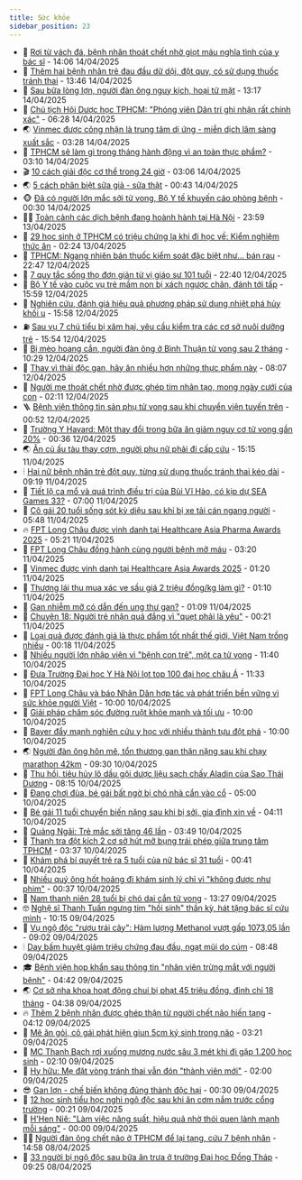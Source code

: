 ```yaml
---
title: Sức khỏe
sidebar_position: 23
---
```


<!-- dantri-suc-khoe:START -->
- 🤔 [Rơi từ vách đá, bệnh nhân thoát chết nhờ giọt máu nghĩa tình của y bác sĩ](https://dantri.com.vn/suc-khoe/roi-tu-vach-da-benh-nhan-thoat-chet-nho-giot-mau-nghia-tinh-cua-y-bac-si-20250414195417724.htm) - 14:06 14/04/2025
- 🚦 [Thêm hai bệnh nhân trẻ đau đầu dữ dội, đột quỵ, có sử dụng thuốc tránh thai](https://dantri.com.vn/suc-khoe/them-hai-benh-nhan-tre-dau-dau-du-doi-dot-quy-co-su-dung-thuoc-tranh-thai-20250414204512925.htm) - 13:46 14/04/2025
- 🤖 [Sau bữa lòng lợn, người đàn ông nguy kịch, hoại tử mặt](https://dantri.com.vn/suc-khoe/sau-bua-long-lon-nguoi-dan-ong-nguy-kich-hoai-tu-mat-20250414180454327.htm) - 13:17 14/04/2025
- 🐻 [Chủ tịch Hội Dược học TPHCM: &quot;Phóng viên Dân trí ghi nhận rất chính xác&quot;](https://dantri.com.vn/suc-khoe/chu-tich-hoi-duoc-hoc-tphcm-phong-vien-dan-tri-ghi-nhan-rat-chinh-xac-20250414130729232.htm) - 06:28 14/04/2025
- 🌏 [Vinmec được công nhận là trung tâm dị ứng - miễn dịch lâm sàng xuất sắc](https://dantri.com.vn/suc-khoe/vinmec-duoc-cong-nhan-la-trung-tam-di-ung-mien-dich-lam-sang-xuat-sac-20250414102128940.htm) - 03:28 14/04/2025
- 👺 [TPHCM sẽ làm gì trong tháng hành động vì an toàn thực phẩm?](https://dantri.com.vn/suc-khoe/tphcm-se-lam-gi-trong-thang-hanh-dong-vi-an-toan-thuc-pham-20250414093402950.htm) - 03:10 14/04/2025
- 🎬 [10 cách giải độc cơ thể trong 24 giờ](https://dantri.com.vn/suc-khoe/10-cach-giai-doc-co-the-trong-24-gio-20250413211332733.htm) - 03:06 14/04/2025
- 🌏 [5 cách phân biệt sữa giả - sữa thật](https://dantri.com.vn/suc-khoe/5-cach-phan-biet-sua-gia-sua-that-20250414071749888.htm) - 00:43 14/04/2025
- 🐵 [Đã có người lớn mắc sởi tử vong, Bộ Y tế khuyến cáo phòng bệnh](https://dantri.com.vn/suc-khoe/da-co-nguoi-lon-mac-soi-tu-vong-bo-y-te-khuyen-cao-phong-benh-20250413194649298.htm) - 00:30 14/04/2025
- 👨‍🏫 [Toàn cảnh các dịch bệnh đang hoành hành tại Hà Nội](https://dantri.com.vn/suc-khoe/toan-canh-cac-dich-benh-dang-hoanh-hanh-tai-ha-noi-20250414064504101.htm) - 23:59 13/04/2025
- 🤗 [29 học sinh ở TPHCM có triệu chứng lạ khi đi học về: Kiểm nghiệm thức ăn](https://dantri.com.vn/suc-khoe/29-hoc-sinh-o-tphcm-co-trieu-chung-la-khi-di-hoc-ve-kiem-nghiem-thuc-an-20250413085234779.htm) - 02:24 13/04/2025
- 🫶 [TPHCM: Ngang nhiên bán thuốc kiểm soát đặc biệt như… bán rau](https://dantri.com.vn/suc-khoe/tphcm-ngang-nhien-ban-thuoc-kiem-soat-dac-biet-nhu-ban-rau-20250412150932166.htm) - 22:47 12/04/2025
- 🙉 [7 quy tắc sống thọ đơn giản từ vị giáo sư 101 tuổi](https://dantri.com.vn/suc-khoe/7-quy-tac-song-tho-don-gian-tu-vi-giao-su-101-tuoi-20250412161931739.htm) - 22:40 12/04/2025
- 🦅 [Bộ Y tế vào cuộc vụ trẻ mầm non bị xách ngược chân, đánh tới tấp](https://dantri.com.vn/suc-khoe/bo-y-te-vao-cuoc-vu-tre-mam-non-bi-xach-nguoc-chan-danh-toi-tap-20250412220552680.htm) - 15:59 12/04/2025
- 🐘 [Nghiên cứu, đánh giá hiệu quả phương pháp sử dụng nhiệt phá hủy khối u](https://dantri.com.vn/suc-khoe/nghien-cuu-danh-gia-hieu-qua-phuong-phap-su-dung-nhiet-pha-huy-khoi-u-20250412183956903.htm) - 15:58 12/04/2025
- ⛽️ [Sau vụ 7 chú tiểu bị xâm hại, yêu cầu kiểm tra các cơ sở nuôi dưỡng trẻ](https://dantri.com.vn/suc-khoe/sau-vu-7-chu-tieu-bi-xam-hai-yeu-cau-kiem-tra-cac-co-so-nuoi-duong-tre-20250412222150072.htm) - 15:54 12/04/2025
- 🤡 [Bị mèo hoang cắn, người đàn ông ở Bình Thuận tử vong sau 2 tháng](https://dantri.com.vn/suc-khoe/bi-meo-hoang-can-nguoi-dan-ong-o-binh-thuan-tu-vong-sau-2-thang-20250412165853025.htm) - 10:29 12/04/2025
- 💼 [Thay vì thải độc gan, hãy ăn nhiều hơn những thực phẩm này](https://dantri.com.vn/suc-khoe/thay-vi-thai-doc-gan-hay-an-nhieu-hon-nhung-thuc-pham-nay-20250411195216019.htm) - 08:07 12/04/2025
- 🤔 [Người mẹ thoát chết nhờ được ghép tim nhân tạo, mong ngày cưới của con](https://dantri.com.vn/suc-khoe/nguoi-me-thoat-chet-nho-duoc-ghep-tim-nhan-tao-mong-ngay-cuoi-cua-con-20250412090025085.htm) - 02:11 12/04/2025
- 🪜 [Bệnh viện thông tin sản phụ tử vong sau khi chuyển viện tuyến trên](https://dantri.com.vn/suc-khoe/benh-vien-thong-tin-san-phu-tu-vong-sau-khi-chuyen-vien-tuyen-tren-20250411221716519.htm) - 00:52 12/04/2025
- 📝 [Trường Y Havard: Một thay đổi trong bữa ăn giảm nguy cơ tử vong gần 20%](https://dantri.com.vn/suc-khoe/truong-y-havard-mot-thay-doi-trong-bua-an-giam-nguy-co-tu-vong-gan-20-20250411235030159.htm) - 00:36 12/04/2025
- 🌏 [Ăn củ ấu tàu thay cơm, người phụ nữ phải đi cấp cứu](https://dantri.com.vn/suc-khoe/an-cu-au-tau-thay-com-nguoi-phu-nu-phai-di-cap-cuu-20250411221021746.htm) - 15:15 11/04/2025
- 🕯 [Hai nữ bệnh nhân trẻ đột quỵ, từng sử dụng thuốc tránh thai kéo dài](https://dantri.com.vn/suc-khoe/hai-nu-benh-nhan-tre-dot-quy-tung-su-dung-thuoc-tranh-thai-keo-dai-20250411161942237.htm) - 09:19 11/04/2025
- 🦍 [Tiết lộ ca mổ và quá trình điều trị của Bùi Vĩ Hào, có kịp dự SEA Games 33?](https://dantri.com.vn/suc-khoe/tiet-lo-ca-mo-va-qua-trinh-dieu-tri-cua-bui-vi-hao-co-kip-du-sea-games-33-20250411111932450.htm) - 07:00 11/04/2025
- 🌈 [Cô gái 20 tuổi sống sót kỳ diệu sau khi bị xe tải cán ngang người](https://dantri.com.vn/suc-khoe/co-gai-20-tuoi-song-sot-ky-dieu-sau-khi-bi-xe-tai-can-ngang-nguoi-20250411124028400.htm) - 05:48 11/04/2025
- 🔥 [FPT Long Châu được vinh danh tại Healthcare Asia Pharma Awards 2025](https://dantri.com.vn/suc-khoe/fpt-long-chau-duoc-vinh-danh-tai-healthcare-asia-pharma-awards-2025-20250411112021896.htm) - 05:21 11/04/2025
- 🌊 [FPT Long Châu đồng hành cùng người bệnh mỡ máu](https://dantri.com.vn/suc-khoe/fpt-long-chau-dong-hanh-cung-nguoi-benh-mo-mau-20250411094159380.htm) - 03:20 11/04/2025
- 🚦 [Vinmec được vinh danh tại Healthcare Asia Awards 2025](https://dantri.com.vn/suc-khoe/vinmec-duoc-vinh-danh-tai-healthcare-asia-awards-2025-20250411080657469.htm) - 01:20 11/04/2025
- 🤖 [Thương lái thu mua xác ve sầu giá 2 triệu đồng/kg làm gì?](https://dantri.com.vn/khoa-hoc/thuong-lai-thu-mua-xac-ve-sau-gia-2-trieu-dongkg-lam-gi-20250410194353017.htm) - 01:10 11/04/2025
- 🤡 [Gan nhiễm mỡ có dẫn đến ung thư gan?](https://dantri.com.vn/suc-khoe/gan-nhiem-mo-co-dan-den-ung-thu-gan-20250411080332836.htm) - 01:09 11/04/2025
- 💂 [Chuyện 18: Người trẻ nhận quả đắng vì &quot;quẹt phải là yêu&quot;](https://dantri.com.vn/suc-khoe/chuyen-18-nguoi-tre-nhan-qua-dang-vi-quet-phai-la-yeu-20250410170817196.htm) - 00:21 11/04/2025
- 🦄 [Loại quả được đánh giá là thực phẩm tốt nhất thế giới, Việt Nam trồng nhiều](https://dantri.com.vn/suc-khoe/loai-qua-duoc-danh-gia-la-thuc-pham-tot-nhat-the-gioi-viet-nam-trong-nhieu-20250405073436559.htm) - 00:18 11/04/2025
- 🧠 [Nhiều người lớn nhập viện vì &quot;bệnh con trẻ&quot;, một ca tử vong](https://dantri.com.vn/suc-khoe/nhieu-nguoi-lon-nhap-vien-vi-benh-con-tre-mot-ca-tu-vong-20250410183704069.htm) - 11:40 10/04/2025
- 🤖 [Đưa Trường Đại học Y Hà Nội lọt top 100 đại học châu Á](https://dantri.com.vn/suc-khoe/dua-truong-dai-hoc-y-ha-noi-lot-top-100-dai-hoc-chau-a-20250410172418546.htm) - 11:33 10/04/2025
- 💼 [FPT Long Châu và báo Nhân Dân hợp tác và phát triển bền vững vì sức khỏe người Việt](https://dantri.com.vn/suc-khoe/fpt-long-chau-va-bao-nhan-dan-hop-tac-va-phat-trien-ben-vung-vi-suc-khoe-nguoi-viet-20250410163808994.htm) - 10:00 10/04/2025
- 🧰 [Giải pháp chăm sóc đường ruột khỏe mạnh và tối ưu](https://dantri.com.vn/suc-khoe/giai-phap-cham-soc-duong-ruot-khoe-manh-va-toi-uu-20250410163534864.htm) - 10:00 10/04/2025
- 🎉 [Bayer đẩy mạnh nghiên cứu y học với nhiều thành tựu đột phá](https://dantri.com.vn/suc-khoe/bayer-day-manh-nghien-cuu-y-hoc-voi-nhieu-thanh-tuu-dot-pha-20250410155805760.htm) - 10:00 10/04/2025
- 🌏 [Người đàn ông hôn mê, tổn thương gan thận nặng sau khi chạy marathon 42km](https://dantri.com.vn/suc-khoe/nguoi-dan-ong-hon-me-ton-thuong-gan-than-nang-sau-khi-chay-marathon-42km-20250410162133024.htm) - 09:30 10/04/2025
- 📝 [Thu hồi, tiêu hủy lô dầu gội dược liệu sạch chấy Aladin của Sao Thái Dương](https://dantri.com.vn/suc-khoe/thu-hoi-tieu-huy-lo-dau-goi-duoc-lieu-sach-chay-aladin-cua-sao-thai-duong-20250410150313428.htm) - 08:15 10/04/2025
- 🧠 [Đang chơi đùa, bé gái bất ngờ bị chó nhà cắn vào cổ](https://dantri.com.vn/suc-khoe/dang-choi-dua-be-gai-bat-ngo-bi-cho-nha-can-vao-co-20250410115947817.htm) - 05:00 10/04/2025
- 🚀 [Bé gái 11 tuổi chuyển biến nặng sau khi bị sởi, gia đình xin về](https://dantri.com.vn/suc-khoe/be-gai-11-tuoi-chuyen-bien-nang-sau-khi-bi-soi-gia-dinh-xin-ve-20250409131206509.htm) - 04:11 10/04/2025
- 💯 [Quảng Ngãi: Trẻ mắc sởi tăng 46 lần](https://dantri.com.vn/suc-khoe/quang-ngai-tre-mac-soi-tang-46-lan-20250409215809717.htm) - 03:49 10/04/2025
- 🫶 [Thanh tra đột kích 2 cơ sở hút mỡ bụng trái phép giữa trung tâm TPHCM](https://dantri.com.vn/suc-khoe/thanh-tra-dot-kich-2-co-so-hut-mo-bung-trai-phep-giua-trung-tam-tphcm-20250410092550129.htm) - 03:37 10/04/2025
- 👹 [Khám phá bí quyết trẻ ra 5 tuổi của nữ bác sĩ 31 tuổi](https://dantri.com.vn/suc-khoe/kham-pha-bi-quyet-tre-ra-5-tuoi-cua-nu-bac-si-31-tuoi-20250409204914944.htm) - 00:41 10/04/2025
- 🤩 [Nhiều quý ông hốt hoảng đi khám sinh lý chỉ vì &quot;không được như phim&quot;](https://dantri.com.vn/suc-khoe/nhieu-quy-ong-hot-hoang-di-kham-sinh-ly-chi-vi-khong-duoc-nhu-phim-20250409224646047.htm) - 00:37 10/04/2025
- 🌊 [Nam thanh niên 28 tuổi bị chó dại cắn tử vong](https://dantri.com.vn/suc-khoe/nam-thanh-nien-28-tuoi-bi-cho-dai-can-tu-vong-20250409180256708.htm) - 13:27 09/04/2025
- 🤓 [Nghệ sĩ Thanh Tuấn ngưng tim &quot;hồi sinh&quot; thần kỳ, hát tặng bác sĩ cứu mình](https://dantri.com.vn/suc-khoe/nghe-si-thanh-tuan-ngung-tim-hoi-sinh-than-ky-hat-tang-bac-si-cuu-minh-20250409164526482.htm) - 10:15 09/04/2025
- 🌝 [Vụ ngộ độc &quot;rượu trái cây&quot;: Hàm lượng Methanol vượt gấp 1073,05 lần](https://dantri.com.vn/suc-khoe/vu-ngo-doc-ruou-trai-cay-ham-luong-methanol-vuot-gap-107305-lan-20250409135000240.htm) - 09:02 09/04/2025
- 🕯 [Day bấm huyệt giảm triệu chứng đau đầu, ngạt mũi do cúm](https://dantri.com.vn/suc-khoe/day-bam-huyet-giam-trieu-chung-dau-dau-ngat-mui-do-cum-20250409154113430.htm) - 08:48 09/04/2025
- 🎓 [Bệnh viện họp khẩn sau thông tin &quot;nhân viên trừng mắt với người bệnh&quot;](https://dantri.com.vn/suc-khoe/benh-vien-hop-khan-sau-thong-tin-nhan-vien-trung-mat-voi-nguoi-benh-20250409103031491.htm) - 04:42 09/04/2025
- 🌏 [Cơ sở nha khoa hoạt động chui bị phạt 45 triệu đồng, đình chỉ 18 tháng](https://dantri.com.vn/suc-khoe/co-so-nha-khoa-hoat-dong-chui-bi-phat-45-trieu-dong-dinh-chi-18-thang-20250408182134661.htm) - 04:38 09/04/2025
- 🔥 [Thêm 2 bệnh nhân được ghép thận từ người chết não hiến tạng](https://dantri.com.vn/suc-khoe/them-2-benh-nhan-duoc-ghep-than-tu-nguoi-chet-nao-hien-tang-20250409093849749.htm) - 04:12 09/04/2025
- 📝 [Mê ăn gỏi, cô gái phát hiện giun 5cm ký sinh trong não](https://dantri.com.vn/suc-khoe/me-an-goi-co-gai-phat-hien-giun-5cm-ky-sinh-trong-nao-20250409072356193.htm) - 03:21 09/04/2025
- 🧠 [MC Thanh Bạch rơi xuống mương nước sâu 3 mét khi đi gặp 1.200 học sinh](https://dantri.com.vn/suc-khoe/mc-thanh-bach-roi-xuong-muong-nuoc-sau-3-met-khi-di-gap-1200-hoc-sinh-20250408162457054.htm) - 02:10 09/04/2025
- 🦅 [Hy hữu: Mẹ đặt vòng tránh thai vẫn đón &quot;thành viên mới&quot;](https://dantri.com.vn/suc-khoe/hy-huu-me-dat-vong-tranh-thai-van-don-thanh-vien-moi-20250404115119025.htm) - 02:00 09/04/2025
- 😎 [Gan lợn - chế biến không đúng thành độc hại](https://dantri.com.vn/suc-khoe/gan-lon-che-bien-khong-dung-thanh-doc-hai-20250408194002942.htm) - 00:30 09/04/2025
- 🎉 [12 học sinh tiểu học nghi ngộ độc sau khi ăn cơm nắm trước cổng trường](https://dantri.com.vn/suc-khoe/12-hoc-sinh-tieu-hoc-nghi-ngo-doc-sau-khi-an-com-nam-truoc-cong-truong-20250408222730308.htm) - 00:21 09/04/2025
- 🫣 [H&#39;Hen Niê: &quot;Làm việc năng suất, hiệu quả nhờ thói quen lành mạnh mỗi sáng&quot;](https://dantri.com.vn/suc-khoe/hhen-nie-lam-viec-nang-suat-hieu-qua-nho-thoi-quen-lanh-manh-moi-sang-20250409065028432.htm) - 00:00 09/04/2025
- 🧑‍🏫 [Người đàn ông chết não ở TPHCM để lại tạng, cứu 7 bệnh nhân](https://dantri.com.vn/suc-khoe/nguoi-dan-ong-chet-nao-o-tphcm-de-lai-tang-cuu-7-benh-nhan-20250408215322548.htm) - 14:58 08/04/2025
- 🥷 [33 người bị ngộ độc sau bữa ăn trưa ở trường Đại học Đồng Tháp](https://dantri.com.vn/suc-khoe/33-nguoi-bi-ngo-doc-sau-bua-an-trua-o-truong-dai-hoc-dong-thap-20250408145406327.htm) - 09:25 08/04/2025<!-- dantri-suc-khoe:END -->
